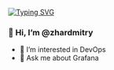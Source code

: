 [![Typing SVG](https://readme-typing-svg.herokuapp.com?color=%c7c7c7&lines=I+am+just+a+student🐱‍👤)](https://git.io/typing-svg)
### 👋 Hi, I’m @zhardmitry
- 👀 I’m interested in DevOps
- 💬 Ask me about Grafana
